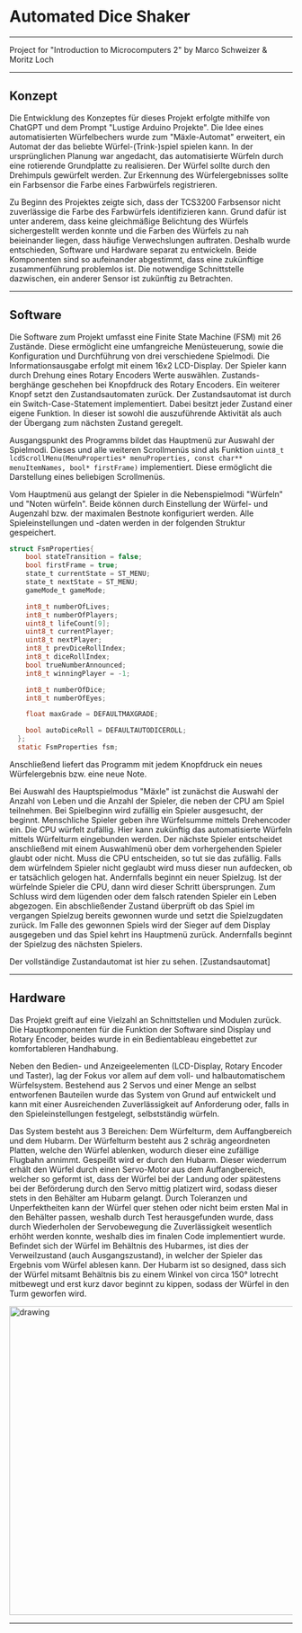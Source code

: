 # Automated Dice Shaker

***
Project for "Introduction to Microcomputers 2" by Marco Schweizer & Moritz Loch

***

## Konzept

Die Entwicklung des Konzeptes für dieses Projekt erfolgte mithilfe von ChatGPT und dem Prompt "Lustige Arduino Projekte". Die Idee eines automatisierten Würfelbechers wurde zum "Mäxle-Automat" erweitert, ein Automat der das beliebte Würfel-(Trink-)spiel spielen kann.
In der ursprünglichen Planung war angedacht, das automatisierte Würfeln durch eine rotierende Grundplatte zu realisieren. Der Würfel sollte durch den Drehimpuls gewürfelt werden. Zur Erkennung des Würfelergebnisses sollte ein Farbsensor die Farbe eines Farbwürfels registrieren.

Zu Beginn des Projektes zeigte sich, dass der TCS3200 Farbsensor nicht zuverlässige die Farbe des Farbwürfels identifizieren kann. Grund dafür ist unter anderem, dass keine gleichmäßige Belichtung des Würfels sichergestellt werden konnte und die Farben des Würfels zu nah beieinander liegen, dass häufige Verwechslungen auftraten.
Deshalb wurde entschieden, Software und Hardware separat zu entwickeln. Beide Komponenten sind so aufeinander abgestimmt, dass eine zukünftige zusammenführung problemlos ist. Die notwendige Schnittstelle dazwischen, ein anderer Sensor ist zukünftig zu Betrachten.

***

## Software

Die Software zum Projekt umfasst eine Finite State Machine (FSM) mit 26 Zustände. Diese ermöglicht eine umfangreiche Menüsteuerung, sowie die Konfiguration und Durchführung von drei verschiedene Spielmodi. Die Informationsausgabe erfolgt mit einem 16x2 LCD-Display. Der Spieler kann durch Drehung eines Rotary Encoders Werte auswählen. Zustands-berghänge geschehen bei Knopfdruck des Rotary Encoders. Ein weiterer Knopf setzt den Zustandsautomaten zurück.
Der Zustandsautomat ist durch ein Switch-Case-Statement implementiert. Dabei besitzt jeder Zustand einer eigene Funktion. In dieser ist sowohl die auszuführende Aktivität als auch der Übergang zum nächsten Zustand geregelt.

Ausgangspunkt des Programms bildet das Hauptmenü zur Auswahl der Spielmodi. Dieses und alle weiteren Scrollmenüs sind als Funktion
`uint8_t lcdScrollMenu(MenuProperties* menuProperties, const char** menuItemNames, bool* firstFrame)`
implementiert. Diese ermöglicht die Darstellung eines beliebigen Scrollmenüs.

Vom Hauptmenü aus gelangt der Spieler in die Nebenspielmodi "Würfeln" und "Noten würfeln". Beide können durch Einstellung der Würfel- und Augenzahl bzw. der maximalen Bestnote konfiguriert werden. Alle Spieleinstellungen und -daten werden in der folgenden Struktur gespeichert.

```c
struct FsmProperties{
    bool stateTransition = false;
    bool firstFrame = true;
    state_t currentState = ST_MENU;
    state_t nextState = ST_MENU;
    gameMode_t gameMode;

    int8_t numberOfLives;
    int8_t numberOfPlayers;
    uint8_t lifeCount[9];
    uint8_t currentPlayer;
    uint8_t nextPlayer;
    int8_t prevDiceRollIndex;
    int8_t diceRollIndex;
    bool trueNumberAnnounced;
    int8_t winningPlayer = -1;

    int8_t numberOfDice;
    int8_t numberOfEyes;

    float maxGrade = DEFAULTMAXGRADE;

    bool autoDiceRoll = DEFAULTAUTODICEROLL;
  };
  static FsmProperties fsm;
  ````

Anschließend liefert das Programm mit jedem Knopfdruck ein neues Würfelergebnis bzw. eine neue Note.

Bei Auswahl des Hauptspielmodus "Mäxle" ist zunächst die Auswahl der Anzahl von Leben und die Anzahl der Spieler, die neben der CPU am Spiel teilnehmen. Bei Spielbeginn wird zufällig ein Spieler ausgesucht, der beginnt.
Menschliche Spieler geben ihre Würfelsumme mittels Drehencoder ein. Die CPU würfelt zufällig. Hier kann zukünftig das automatisierte Würfeln mittels Würfelturm eingebunden werden.
Der nächste Spieler entscheidet anschließend mit einem Auswahlmenü ober dem vorhergehenden Spieler glaubt oder nicht. Muss die CPU entscheiden, so tut sie das zufällig. Falls dem würfelndem Spieler nicht geglaubt wird muss dieser nun aufdecken, ob er tatsächlich gelogen hat. Andernfalls beginnt ein neuer Spielzug. Ist der würfelnde Spieler die CPU, dann wird dieser Schritt übersprungen. Zum Schluss wird dem lügenden oder dem falsch ratenden Spieler ein Leben abgezogen.
Ein abschließender Zustand überprüft ob das Spiel im vergangen Spielzug bereits gewonnen wurde und setzt die Spielzugdaten zurück. Im Falle des gewonnen Spiels wird der Sieger auf dem Display ausgegeben und das Spiel kehrt ins Hauptmenü zurück. Andernfalls beginnt der Spielzug des nächsten Spielers.

Der vollständige Zustandautomat ist hier zu sehen.
[Zustandsautomat]

***

## Hardware

Das Projekt greift auf eine Vielzahl an Schnittstellen und Modulen zurück. Die Hauptkomponenten für die Funktion der Software sind Display und Rotary Encoder, beides wurde in ein Bedientableau eingebettet zur komfortableren Handhabung.

Neben den Bedien- und Anzeigeelementen (LCD-Display, Rotary Encoder und Taster), lag der Fokus vor allem auf dem voll- und halbautomatischem Würfelsystem. Bestehend aus 2 Servos und einer Menge an selbst entworfenen Bauteilen wurde das System von Grund auf entwickelt und kann mit einer Ausreichenden Zuverlässigkeit auf Anforderung oder, falls in den Spieleinstellungen festgelegt, selbstständig würfeln.

Das System besteht aus 3 Bereichen: Dem Würfelturm, dem Auffangbereich und dem Hubarm.
Der Würfelturm besteht aus 2 schräg angeordneten Platten, welche den Würfel ablenken, wodurch dieser eine zufällige Flugbahn annimmt. Gespeißt wird er durch den Hubarm. Dieser wiederrum erhält den Würfel durch einen Servo-Motor aus dem Auffangbereich, welcher so geformt ist, dass der Würfel bei der Landung oder spätestens bei der Beförderung durch den Servo mittig platizert wird, sodass dieser stets in den Behälter am Hubarm gelangt. Durch Toleranzen und Unperfektheiten kann der Würfel quer stehen oder nicht beim ersten Mal in den Behälter passen, weshalb durch Test herausgefunden wurde, dass durch Wiederholen der Servobewegung die Zuverlässigkeit wesentlich erhöht werden konnte, weshalb dies im finalen Code implementiert wurde. Befindet sich der Würfel im Behältnis des Hubarmes, ist dies der Verweilzustand (auch Ausgangszustand), in welcher der Spieler das Ergebnis vom Würfel ablesen kann. Der Hubarm ist so designed, dass sich der Würfel mitsamt Behältnis bis zu einem Winkel von circa 150° lotrecht mitbewegt und erst kurz davor beginnt zu kippen, sodass der Würfel in den Turm geworfen wird.

<img src="hw/MCT2_HARDWARE_Skizze.png" alt="drawing" width="550"/>

***
